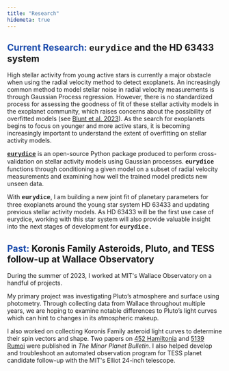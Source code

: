 ```yaml
---
title: "Research"
hidemeta: true
---
```



<!-- My collection of research publications can be found on [NASA ADS.](https://ui.adsabs.harvard.edu/search/q=orcid%3A0009-0002-2901-8661&sort=date+desc) -->

## <span style="color:#1d4dad">**Current Research:**</span> <span style="font-family: Courier New">eurydice</span> and the HD 63433 system
High stellar activity from young active stars is currently a major obstacle when using the radial velocity method to detect exoplanets. An increasingly common method to model stellar noise in radial velocity measurements is through Gaussian Process regression. However, there is no standardized process for assessing the goodness of fit of these stellar activity models in the exoplanet community, which raises concerns about the possibility of overfitted models (see [Blunt et al. 2023](https://iopscience.iop.org/article/10.3847/1538-3881/acde78)). As the search for exoplanets begins to focus on younger and more active stars, it is becoming increasingly important to understand the extent of overfitting on stellar activity models. 

<span style="font-family: Courier New">**[eurydice](https://eurydice.readthedocs.io/en/latest/)**</span> is an open-source Python package produced to perform cross-validation on stellar activity models using Gaussian processes. <span style="font-family: Courier New">**eurydice**</span> functions through conditioning a given model on a subset of radial velocity measurements and examining how well the trained model predicts new unseen data.

With <span style="font-family: Courier New">**eurydice**</span>, I am building a new joint fit of planetary parameters for three exoplanets around the young star system HD 63433 and updating previous stellar activity models. As HD 63433 will be the first use case of eurydice, working with this star system will also provide valuable insight into the next stages of development for <span style="font-family: Courier New">**eurydice.**</span> 

## <span style="color:#1d4dad">**Past:**</span> Koronis Family Asteroids, Pluto, and TESS follow-up at Wallace Observatory
During the summer of 2023, I worked at MIT's Wallace Observatory on a handful of projects. 

My primary project was investigating Pluto’s atmosphere and surface using photometry. Through collecting data from Wallace throughout multiple years, we are hoping to examine notable differences to Pluto’s light curves which can hint to changes in its atmospheric makeup.

I also worked on collecting Koronis Family asteroid light curves to determine their spin vectors and shape. Two papers on [452 Hamiltonia](https://ui.adsabs.harvard.edu/abs/2024MPBu...51..176S/abstract) and [5139 Rumoi](https://ui.adsabs.harvard.edu/abs/2024MPBu...51....6S/abstract) were published in *The Minor Planet Bulletin*. I also helped develop and troubleshoot an automated observation program for TESS planet candidate follow-up with the MIT's Elliot 24-inch telescope. 